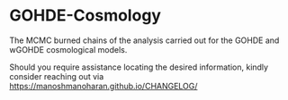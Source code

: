 # GOHDE-Cosmology
The MCMC burned chains of the analysis carried out for the GOHDE and wGOHDE cosmological models.

Should you require assistance locating the desired information, kindly consider reaching out via https://manoshmanoharan.github.io/CHANGELOG/
